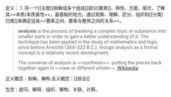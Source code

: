 定义：
	1. 将一个[[主题]]拆解成多个组成[[部分|要素]]、特性、方面、层次，了解其==本质/本质属性==，最基础的地方。通过观察、理解、区分、组织和[[分类|归类]]来确定这些==要素之间、要素与整体之间的关系==。


> **analysis** is the process of breaking a complex topic or substance into smaller parts in order to gain a better understanding of it. The technique has been applied in the study of mathematics and logic since before Aristotle (384–322 B.C.), though analysis as a formal concept is a relatively recent development.
> 
> The converse of analysis is ==synthesis==: putting the pieces back together again in ==new or different whole==.
> [Wikipedia](https://en.wikipedia.org/wiki/Analysis)

近义概念：拆解，解构
反义概念：[[综合]]

包含：提问、解释、组织、解构、关联、计算。
